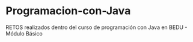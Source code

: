 # Programacion-con-Java
RETOS realizados dentro del curso de programación con Java en BEDU - Módulo Básico
